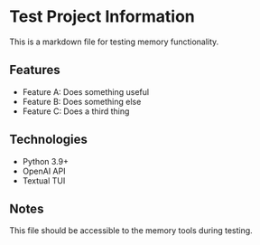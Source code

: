 # Test Project Information

This is a markdown file for testing memory functionality.

## Features

- Feature A: Does something useful
- Feature B: Does something else
- Feature C: Does a third thing

## Technologies

- Python 3.9+
- OpenAI API
- Textual TUI

## Notes

This file should be accessible to the memory tools during testing.